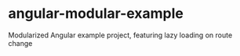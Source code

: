 angular-modular-example
=======================

Modularized Angular example project, featuring lazy loading on route change
